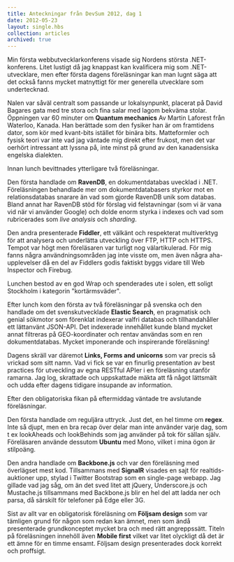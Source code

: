 ```yaml
---
title: Anteckningar från DevSum 2012, dag 1
date: 2012-05-23
layout: single.hbs
collection: articles
archived: true
---
```

Min första webbutvecklarkonferens visade sig Nordens största
.NET-konferens. Litet lustigt då jag knappast kan kvalificera mig som
.NET-utvecklare, men efter första dagens föreläsningar kan man lugnt
säga att det också fanns mycket matnyttigt för mer generella utvecklare
som undertecknad.

Nalen var såväl centralt som passande ur lokalsynpunkt, placerat på
David Bagares gata med tre stora och fina salar med lagom bekväma
stolar. Öppningen var 60 minuter om **Quantum mechanics** Av Martin
Laforest från Waterloo, Kanada. Han berättade som den fysiker han är om
framtidens dator, som kör med kvant-bits istället för binära bits.
Matteformler och fysisk teori var inte vad jag väntade mig direkt efter
frukost, men det var oerhört intressant att lyssna på, inte minst på
grund av den kanadensiska engelska dialekten.

Innan lunch bevittnades ytterligare två föreläsningar.

Den första handlade om **RavenDB**, en dokumentdatabas uvecklad i .NET.
Föreläsningen behandlade mer om dokumentdatabasers styrkor mot en
relationsdatabas snarare än vad som gjorde RavenDB unik som databas.
Bland annat har RavenDB stöd för förslag vid felstavningar (som vi är
vana vid när vi använder Google) och dolde enorm styrka i indexes och
vad som rubricerades som *live analysis* och *sharding*.

Den andra presenterade **Fiddler**, ett välkänt och respekterat
multiverktyg för att analysera och underlätta utveckling över FTP, HTTP
och HTTPS. Tempot var högt men föreläsaren var turligt nog
välartikulerad. För mig fanns några användningsområden jag inte visste
om, men även några aha-upplevelser då en del av Fiddlers godis faktiskt
byggs vidare till Web Inspector och Firebug.

Lunchen bestod av en god Wrap och spenderades ute i solen, ett soligt
Stockholm i kategorin \"kortärmsväder\".

Efter lunch kom den första av två föreläsningar på svenska och den
handlade om det svenskutvecklade **Elastic Search**, en pragmatisk och
genial sökmotor som förenklat indexerar valfri databas och
tillhandahåller ett lättanvänt JSON-API. Det indexerade innehållet kunde
bland mycket annat filtreras på GEO-koordinater och rentav användas som
en ren dokumentdatabas. Mycket imponerande och inspirerande föreläsning!

Dagens skräll var däremot **Links, Forms and unicorns** som var precis
så vrickad som sitt namn. Vad vi fick se var en finurlig presentation av
best practices för utveckling av egna RESTful APIer i en föreläsning
utanför ramarna. Jag log, skrattade och uppskattade mäkta att få något
lättsmält och udda efter dagens tidigare insupande av information.

Efter den obligatoriska fikan på eftermiddag väntade tre avslutande
föreläsningar.

Den första handlade om reguljära uttryck. Just det, en hel timme om
**regex**. Inte så djupt, men en bra recap över delar man inte använder
varje dag, som t ex lookAheads och lookBehinds som jag använder på tok
för sällan själv. Föreläsaren använde dessutom **Ubuntu** med Mono,
vilket i mina ögon är stilpoäng.

Den andra handlade om **Backbone.js** och var den föreläsning med
överlägset mest kod. Tillsammans med **SignalR** visades en sajt för
realtids-auktioner upp, stylad i Twitter Bootstrap som en single-page
webapp. Jag gillade vad jag såg, om än det sved litet att jQuery,
Underscore.js och Mustache.js tillsammans med Backbone.js blir en hel
del att ladda ner och parsa, då särskilt för telefoner på Edge eller 3G.

Sist av allt var en obligatorisk föreläsning om **Följsam design** som
var tämligen grund för någon som redan kan ämnet, men som ändå
presenterade grundkonceptet mycket bra och med rätt angreppssätt. Titeln
på föreläsningen innehöll även **Mobile first** vilket var litet
olyckligt då det är ett ämne för en timme ensamt. Följsam design
presenterades dock korrekt och proffsigt.